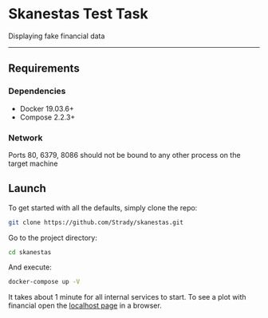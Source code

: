 # Skanestas Test Task
Displaying fake financial data

----
## Requirements

### Dependencies

* Docker 19.03.6+
* Compose 2.2.3+
### Network
Ports 80, 6379, 8086 should not be bound to any other process on the target machine

## Launch

To get started with all the defaults, simply clone the repo:
```bash
git clone https://github.com/Strady/skanestas.git
```
Go to the project directory:
```bash
cd skanestas
```
And execute:
```bash
docker-compose up -V
```
It takes about 1 minute for all internal services to start. To see a plot with financial open the [localhost page](http://127.0.0.1) in a browser.